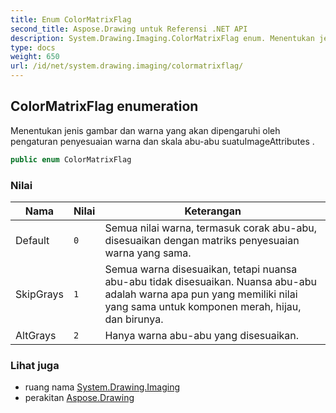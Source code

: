```yaml
---
title: Enum ColorMatrixFlag
second_title: Aspose.Drawing untuk Referensi .NET API
description: System.Drawing.Imaging.ColorMatrixFlag enum. Menentukan jenis gambar dan warna yang akan dipengaruhi oleh pengaturan penyesuaian warna dan skala abuabu suatuImageAttributes .
type: docs
weight: 650
url: /id/net/system.drawing.imaging/colormatrixflag/
---
```

## ColorMatrixFlag enumeration

Menentukan jenis gambar dan warna yang akan dipengaruhi oleh pengaturan penyesuaian warna dan skala abu-abu suatuImageAttributes .

```csharp
public enum ColorMatrixFlag
```

### Nilai

| Nama | Nilai | Keterangan |
| --- | --- | --- |
| Default | `0` | Semua nilai warna, termasuk corak abu-abu, disesuaikan dengan matriks penyesuaian warna yang sama. |
| SkipGrays | `1` | Semua warna disesuaikan, tetapi nuansa abu-abu tidak disesuaikan. Nuansa abu-abu adalah warna apa pun yang memiliki nilai yang sama untuk komponen merah, hijau, dan birunya. |
| AltGrays | `2` | Hanya warna abu-abu yang disesuaikan. |

### Lihat juga

* ruang nama [System.Drawing.Imaging](../../system.drawing.imaging/)
* perakitan [Aspose.Drawing](../../)


